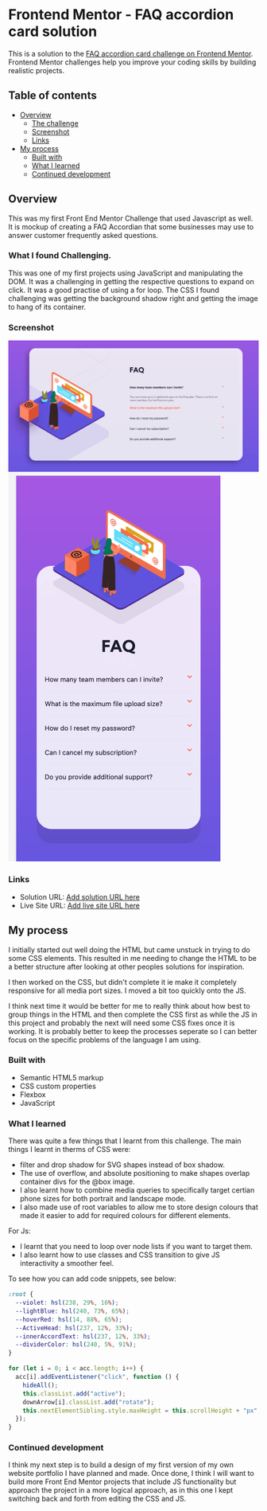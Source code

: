 # Frontend Mentor - FAQ accordion card solution

This is a solution to the [FAQ accordion card challenge on Frontend Mentor](https://www.frontendmentor.io/challenges/faq-accordion-card-XlyjD0Oam). Frontend Mentor challenges help you improve your coding skills by building realistic projects.

## Table of contents

- [Overview](#overview)
  - [The challenge](#the-challenge)
  - [Screenshot](#screenshot)
  - [Links](#links)
- [My process](#my-process)
  - [Built with](#built-with)
  - [What I learned](#what-i-learned)
  - [Continued development](#continued-development)

## Overview

This was my first Front End Mentor Challenge that used Javascript as well. It is mockup of creating a FAQ Accordian that some businesses may use to answer customer frequently asked questions.

### What I found Challenging.

This was one of my first projects using JavaScript and manipulating the DOM. It was a challenging in getting the respective questions to expand on click. It was a good practise of using a for loop. The CSS I found challenging was getting the background shadow right and getting the image to hang of its container.

### Screenshot

![](screenshots/Desktop-view.png)
![](screenshots/Mobile-view.png)

### Links

- Solution URL: [Add solution URL here](https://github.com/zach7815/faq-accordian-FEM)
- Live Site URL: [Add live site URL here](https://zach7815.github.io/faq-accordian-FEM/)

## My process

I initially started out well doing the HTML but came unstuck in trying to do some CSS elements. This resulted in me needing to change the HTML to be a better structure after looking at other peoples solutions for inspiration.

I then worked on the CSS, but didn't complete it ie make it completely responsive for all media port sizes. I moved a bit too quickly onto the JS.

I think next time it would be better for me to really think about how best to group things in the HTML and then complete the CSS first as while the JS in this project and probably the next will need some CSS fixes once it is working. It is probably better to keep the processes seperate so I can better focus on the specific problems of the language I am using.

### Built with

- Semantic HTML5 markup
- CSS custom properties
- Flexbox
- JavaScript

### What I learned

There was quite a few things that I learnt from this challenge. The main things I learnt in therms of CSS were:

- filter and drop shadow for SVG shapes instead of box shadow.
- The use of overflow, and absolute positioning to make shapes overlap container divs for the @box image.
- I also learnt how to combine media queries to specifically target certian phone sizes for both portrait and landscape mode.
- I also made use of root variables to allow me to store design colours that made it easier to add for required colours for different elements.

For Js:

- I learnt that you need to loop over node lists if you want to target them.
- I also learnt how to use classes and CSS transition to give JS interactivity a smoother feel.

To see how you can add code snippets, see below:

```css
:root {
  --violet: hsl(238, 29%, 16%);
  --lightBlue: hsl(240, 73%, 65%);
  --hoverRed: hsl(14, 88%, 65%);
  --ActiveHead: hsl(237, 12%, 33%);
  --innerAccordText: hsl(237, 12%, 33%);
  --dividerColor: hsl(240, 5%, 91%);
}
```

```js
for (let i = 0; i < acc.length; i++) {
  acc[i].addEventListener("click", function () {
    hideAll();
    this.classList.add("active");
    downArrow[i].classList.add("rotate");
    this.nextElementSibling.style.maxHeight = this.scrollHeight + "px";
  });
}
```

### Continued development

I think my next step is to build a design of my first version of my own website portfolio I have planned and made. Once done, I think I will want to build more Front End Mentor projects that include JS functionality but approach the project in a more logical approach, as in this one I kept switching back and forth from editing the CSS and JS.
